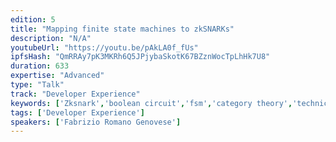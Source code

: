 ```yaml
---
edition: 5
title: "Mapping finite state machines to zkSNARKs"
description: "N/A"
youtubeUrl: "https://youtu.be/pAkLA0f_fUs"
ipfsHash: "QmRRAy7pK3MKRh6Q5JPjybaSkotK67BZznWocTpLhHk7U8"
duration: 633
expertise: "Advanced"
type: "Talk"
track: "Developer Experience"
keywords: ['Zksnark','boolean circuit','fsm','category theory','technical']
tags: ['Developer Experience']
speakers: ['Fabrizio Romano Genovese']
---
```

